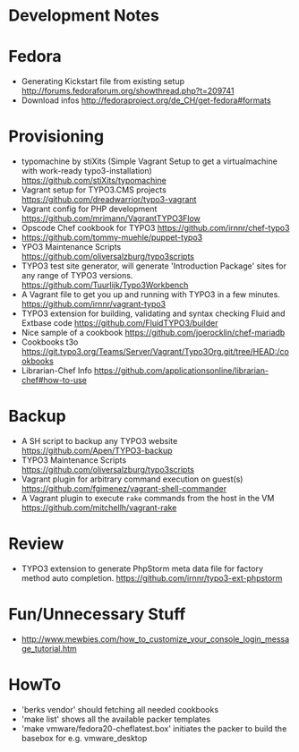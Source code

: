 Development Notes
=================

# Fedora

- Generating Kickstart file from existing setup <http://forums.fedoraforum.org/showthread.php?t=209741>
- Download infos <http://fedoraproject.org/de_CH/get-fedora#formats>

# Provisioning

- typomachine by stiXits (Simple Vagrant Setup to get a virtualmachine with work-ready typo3-installation) <https://github.com/stiXits/typomachine>
- Vagrant setup for TYPO3.CMS projects <https://github.com/dreadwarrior/typo3-vagrant>
- Vagrant config for PHP development <https://github.com/mrimann/VagrantTYPO3Flow>
- Opscode Chef cookbook for TYPO3 <https://github.com/irnnr/chef-typo3>
- <https://github.com/tommy-muehle/puppet-typo3>
- YPO3 Maintenance Scripts <https://github.com/oliversalzburg/typo3scripts>
- TYPO3 test site generator, will generate 'Introduction Package' sites for any range of TYPO3 versions. <https://github.com/Tuurlijk/Typo3Workbench>
- A Vagrant file to get you up and running with TYPO3 in a few minutes. <https://github.com/irnnr/vagrant-typo3>
- TYPO3 extension for building, validating and syntax checking Fluid and Extbase code <https://github.com/FluidTYPO3/builder>
- Nice sample of a cookbook <https://github.com/joerocklin/chef-mariadb>
- Cookbooks t3o <https://git.typo3.org/Teams/Server/Vagrant/Typo3Org.git/tree/HEAD:/cookbooks>
- Librarian-Chef Info <https://github.com/applicationsonline/librarian-chef#how-to-use>

# Backup

- A SH script to backup any TYPO3 website <https://github.com/Apen/TYPO3-backup>
- TYPO3 Maintenance Scripts <https://github.com/oliversalzburg/typo3scripts>
- Vagrant plugin for arbitrary command execution on guest(s) <https://github.com/fgimenez/vagrant-shell-commander>
- A Vagrant plugin to execute `rake` commands from the host in the VM <https://github.com/mitchellh/vagrant-rake>

# Review

- TYPO3 extension to generate PhpStorm meta data file for factory method auto completion. <https://github.com/irnnr/typo3-ext-phpstorm>

# Fun/Unnecessary Stuff

- <http://www.mewbies.com/how_to_customize_your_console_login_message_tutorial.htm>


# HowTo

- 'berks vendor' should fetching all needed cookbooks
- 'make list' shows all the available packer templates
- 'make vmware/fedora20-cheflatest.box' initiates the packer to build the basebox for e.g. vmware_desktop